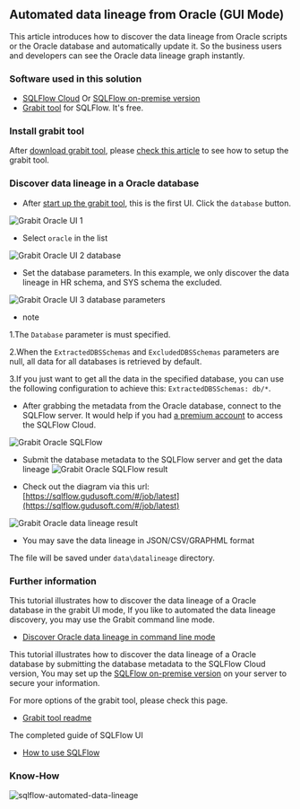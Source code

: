 ## Automated data lineage from Oracle (GUI Mode)
This article introduces how to discover the data lineage from Oracle scripts or the Oracle database and automatically update it. 
So the business users and developers can see the Oracle data lineage graph instantly.

### Software used in this solution
- [SQLFlow Cloud](https://sqlflow.gudusoft.com) Or [SQLFlow on-premise version](https://www.gudusoft.com/sqlflow-on-premise-version/)
- [Grabit tool](https://www.gudusoft.com/grabit/) for SQLFlow. It's free.


### Install grabit tool
After [download grabit tool](https://www.gudusoft.com/grabit/), please [check this article](https://github.com/sqlparser/sqlflow_public/tree/master/grabit) 
to see how to setup the grabit tool.

### Discover data lineage in a Oracle database
- After [start up the grabit tool](https://github.com/sqlparser/sqlflow_public/tree/master/grabit#running-the-grabit-tool), this is the first UI.
Click the `database` button.

![Grabit Oracle UI 1](grabit-oracle-1.png)

-  Select `oracle` in the list

![Grabit Oracle UI 2 database](grabit-oracle-2-database.png)

- Set the database parameters. In this example, we only discover the data lineage in HR schema, and SYS schema the excluded.

![Grabit Oracle UI 3 database parameters](grabit-oracle-3-database-parameters.png)

- note

1.The `Database` parameter is must specified.

2.When the `ExtractedDBSSchemas` and `ExcludedDBSSchemas` parameters are null, all data for all databases is retrieved by default.

3.If you just want to get all the data in the specified database, you can use the following configuration to achieve this: `ExtractedDBSSchemas: db/*`.

- After grabbing the metadata from the Oracle database, connect to the SQLFlow server. 
It would help if you had [a premium account](https://github.com/sqlparser/sqlflow_public/blob/master/sqlflow-userid-secret.md) to access the SQLFlow Cloud.

![Grabit Oracle SQLFlow](grabit-oracle-4-sqlflow.png)

- Submit the database metadata to the SQLFlow server and get the data lineage 
![Grabit Oracle SQLFlow result](grabit-oracle-5-sqlflow-result.png)

- Check out the diagram via this url: [https://sqlflow.gudusoft.com/#/job/latest](https://sqlflow.gudusoft.com/#/job/latest)

![Grabit Oracle data lineage result](grabit-oracle-6-data-lineage-result.png)

- You may save the data lineage in JSON/CSV/GRAPHML format

The file will be saved under `data\datalineage` directory.

### Further information
This tutorial illustrates how to discover the data lineage of a Oracle database in the grabit UI mode,
If you like to automated the data lineage discovery, you may use the Grabit command line mode.

- [Discover Oracle data lineage in command line mode](grabit-oracle-command-line.md)


This tutorial illustrates how to discover the data lineage of a Oracle database by submitting the database
metadata to the SQLFlow Cloud version, You may set up the [SQLFlow on-premise version](https://www.gudusoft.com/sqlflow-on-premise-version/)
on your server to secure your information.

For more options of the grabit tool, please check this page.
- [Grabit tool readme](https://github.com/sqlparser/sqlflow_public/tree/master/grabit)

The completed guide of SQLFlow UI
- [How to use SQLFlow](https://github.com/sqlparser/sqlflow_public/blob/master/sqlflow_guide.md)



### Know-How
![sqlflow-automated-data-lineage](/images/sqlflow-overview-grabit.png "SQLFlow automated data lineage")

